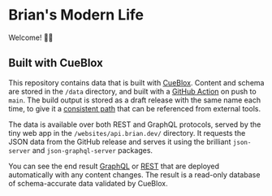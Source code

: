 # Brian's Modern Life

Welcome! 👋🏻

## Built with CueBlox

This repository contains data that is built with [CueBlox](https://github.com/cueblox/blox). Content and schema are stored in the `/data` directory, and built with a [GitHub Action](.github/workflows/data.yml) on push to `main`. The build output is stored as a draft release with the same name each time, to give it a [consistent path](https://github.com/bketelsen/bkml/releases/download/blox/data.json) that can be referenced from external tools.

The data is available over both REST and GraphQL protocols, served by the tiny web app in the `/websites/api.brian.dev/` directory. It requests the JSON data from the GitHub release and serves it using the brilliant `json-server` and `json-graphql-server` packages.

You can see the end result [GraphQL](https://api.brian.dev/graphql) or [REST](https://api.brian.dev/articles) that are deployed automatically with any content changes. The result is a read-only database of schema-accurate data validated by CueBlox.
